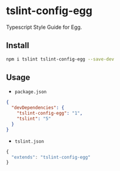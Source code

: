 # tslint-config-egg

Typescript Style Guide for Egg.

## Install

```bash
npm i tslint tslint-config-egg --save-dev
```

## Usage

- `package.json`

```json
{
  "devDependencies": {
    "tslint-config-egg": "1",
    "tslint": "5"
  }
}
```

- `tslint.json`

```js
{
  "extends": "tslint-config-egg"
}
```

